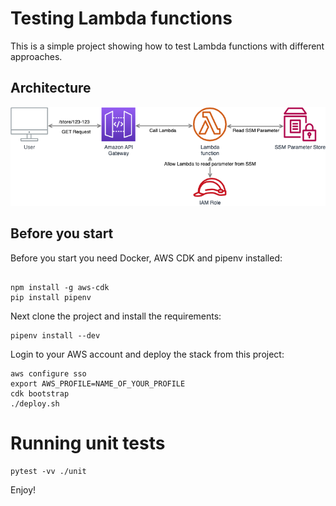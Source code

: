 
# Testing Lambda functions

This is a simple project showing how to test Lambda functions with different approaches.

## Architecture
<img src="diagram/testing_lambda_functions_diagram.png" alt="Lambda testing architecture diagram">
<br>

## Before you start

Before you start you need Docker, AWS CDK and pipenv installed:

```shell

npm install -g aws-cdk
pip install pipenv
```

Next clone the project and install the requirements:

```shell
pipenv install --dev
```

Login to your AWS account and deploy the stack from this project:
```shell
aws configure sso
export AWS_PROFILE=NAME_OF_YOUR_PROFILE
cdk bootstrap
./deploy.sh
```
# Running unit tests
```shell
pytest -vv ./unit
```
Enjoy!
